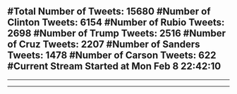 #Total Number of Tweets: 15680 
#Number of Clinton Tweets: 6154
#Number of Rubio Tweets: 2698
#Number of Trump Tweets: 2516
#Number of Cruz Tweets: 2207
#Number of Sanders Tweets: 1478
#Number of Carson Tweets: 622
#Current Stream Started at Mon Feb  8 22:42:10
---
---
---
